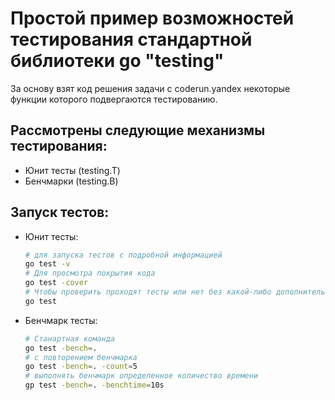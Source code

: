 # Простой пример возможностей тестирования стандартной библиотеки go "testing"

За основу взят код решения задачи с coderun.yandex некоторые функции которого подвергаются тестированию.

## Рассмотрены следующие механизмы тестирования:
- Юнит тесты (testing.T)
- Бенчмарки (testing.B)

## Запуск тестов:
- Юнит тесты:
  ```bash
  # для запуска тестов с подробной информацией
  go test -v
  # Для просмотра покрытия кода
  go test -cover
  # Чтобы проверить проходят тесты или нет без какой-либо дополнительной информации
  go test
  ```
- Бенчмарк тесты:
  ```bash
  # Станартная команда
  go test -bench=.
  # с повторением бенчмарка
  go test -bench=. -count=5
  # выполнять бенчмарк определенное количество времени
  gp test -bench=. -benchtime=10s
  ```
